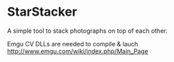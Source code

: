 StarStacker
===========

A simple tool to stack photographs on top of each other.

Emgu CV DLLs are needed to compile & lauch
http://www.emgu.com/wiki/index.php/Main_Page
